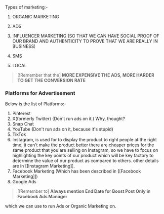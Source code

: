 Types of marketing:-

1. ORGANIC MARKETING

2. ADS

3. INFLUENCER MARKETING (SO THAT WE CAN HAVE SOCIAL PROOF OF OUR BRAND AND AUTHENTICITY TO PROVE THAT WE ARE REALLY IN BUSINESS)

4. SMS

5. LOCAL


> [!Remember that the]
> **MORE EXPENSIVE THE ADS, MORE HARDER TO GET THE CONVERSION RATE**
> 


### **Platforms for Advertisement**


Below is the list of Platforms:-

1. Pinterest
2. X(formerly Twitter) (Don't run ads on it.) Why, thought?
3. Snap Chat
4. YouTube (Don't run ads on it, because it's stupid)
5. TikTok
6. Instagram, is used for to display the product to right people at the right time, it can't make the product better there are cheaper prices for the same product that you are selling on Instagram, so we have to focus on highlighting the key points of our product which will be key factory to determine the value of our product as compared to others. other details are in [[Instagram Marketing]].
7. Facebook Marketing (Which has been described in [[Facebook Marketing]])
8. Google Ads

> [!Remember to]
> **Always mention End Date for Boost Post Only in Facebook Ads Manager**

which we can use to run Ads or Organic Marketing on.